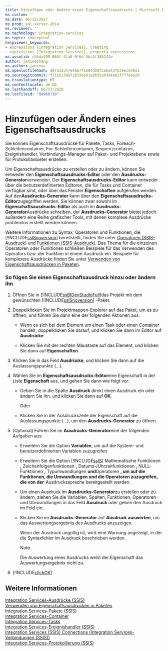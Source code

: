 ```yaml
---
title: Hinzufügen oder Ändern eines Eigenschaftsausdrucks | Microsoft-Dokumentation
ms.custom: ''
ms.date: 06/13/2017
ms.prod: sql-server-2014
ms.reviewer: ''
ms.technology: integration-services
ms.topic: conceptual
helpviewer_keywords:
- expressions [Integration Services], creating
- expressions [Integration Services], property expressions
ms.assetid: cb5da499-065f-4fa6-9f6d-5bc5f385241e
author: janinezhang
ms.author: janinez
ms.openlocfilehash: d07a3a347e4b67f1b84db9f5aba43f638ec640a1
ms.sourcegitcommit: f71e523da72019de81a8bd5a0394a62f7f76ea20
ms.translationtype: MT
ms.contentlocale: de-DE
ms.lasthandoff: 06/17/2020
ms.locfileid: "84966710"
---
```

# <a name="add-or-change-a-property-expression"></a>Hinzufügen oder Ändern eines Eigenschaftsausdrucks
  Sie können Eigenschaftsausdrücke für Pakete, Tasks, Foreach-Schleifencontainer, For-Schleifencontainer, Sequenzcontainer, Ereignishandler, Verbindungs-Manager auf Paket- und Projektebene sowie für Protokollanbieter erstellen.  
  
 Um Eigenschaftsausdrücke zu erstellen oder zu ändern, können Sie entweder den **Eigenschaftsausdrucks-Editor** oder den **Ausdrucks-Generator**verwenden. Der **Eigenschaftsausdrucks-Editor** kann entweder über die benutzerdefinierten Editoren, die für Tasks und Container verfügbar sind, oder über das Fenster **Eigenschaften** aufgerufen werden. Auf den**Ausdrucks-Generator** kann über den **Eigenschaftsausdrucks-Editor**zugegriffen werden. Sie können zwar sowohl im **Eigenschaftsausdrucks-Editor** als auch im **Ausdrucks-Generator**Ausdrücke schreiben, der **Ausdrucks-Generator** bietet jedoch außerdem eine Reihe grafischer Tools, mit denen komplexe Ausdrücke problemlos erstellt werden können.  
  
 Weitere Informationen zu Syntax, Operatoren und Funktionen, die [!INCLUDE[ssISnoversion](../../includes/ssisnoversion-md.md)] bereitstellt, finden Sie unter [Operatoren &#40;SSIS-Ausdruck&#41;](operators-ssis-expression.md) und [Funktionen &#40;SSIS-Ausdruck&#41;](functions-ssis-expression.md). Das Thema für die einzelnen Operatoren oder Funktionen schließen Beispiele für das Verwenden des Operators bzw. der Funktion in einem Ausdruck ein. Beispiele für komplexere Ausdrücke finden Sie unter [Verwenden von Eigenschaftsausdrücken in Paketen](use-property-expressions-in-packages.md).  
  
### <a name="to-create-or-change-a-property-expression"></a>So fügen Sie einen Eigenschaftsausdruck hinzu oder ändern ihn  
  
1.  Öffnen Sie in [!INCLUDE[ssBIDevStudioFull](../../includes/ssbidevstudiofull-md.md)]das Projekt mit dem gewünschten [!INCLUDE[ssISnoversion](../../includes/ssisnoversion-md.md)] -Paket.  
  
2.  Doppelklicken Sie im Projektmappen-Explorer auf das Paket, um es zu öffnen, und führen Sie dann eine der folgenden Aktionen aus:  
  
    -   Wenn es sich bei dem Element um einen Task oder einen Container handelt, doppelklicken Sie darauf, und klicken Sie dann im Editor auf **Ausdrücke** .  
  
    -   Klicken Sie mit der rechten Maustaste auf das Element, und klicken Sie dann auf **Eigenschaften**.  
  
3.  Klicken Sie in das Feld **Ausdrücke**, und klicken Sie dann auf die Auslassungspunkte (…).  
  
4.  Wählen Sie im **Eigenschaftsausdrucks-Editor**eine Eigenschaft in der Liste **Eigenschaft** aus, und gehen Sie dann wie folgt vor:  
  
    -   Geben Sie in die Spalte **Ausdruck** direkt einen Ausdruck ein oder ändern Sie ihn, und klicken Sie dann auf **OK**.  
  
         Oder  
  
    -   Klicken Sie in der Ausdruckszeile der Eigenschaft auf die Auslassungspunkte (...), um den **Ausdrucks-Generator** zu öffnen.  
  
5.  (Optional) Führen Sie im **Ausdrucks-Generator**eine der folgenden Aufgaben aus:  
  
    -   Erweitern Sie die Option **Variablen**, um auf die System- und benutzerdefinierten Variablen zuzugreifen.  
  
    -   Erweitern Sie die Option [!INCLUDE[ssIS](../../includes/ssis-md.md)] Mathematische Funktionen **,** Zeichenfolgenfunktionen **,** Datums-/Uhrzeitfunktionen **,** NULL-Funktionen **,** Typumwandlungen **und**Operatoren **, um auf die Funktionen, die Umwandlungen und die Operatoren zuzugreifen, die von der**-Ausdruckssprache bereitgestellt werden.  
  
    -   Um einen Ausdruck im **Ausdrucks-Generator**zu erstellen oder zu ändern, ziehen Sie die Variablen, Spalten, Funktionen, Operatoren und Umwandlungen in das Feld **Ausdruck** oder geben den Ausdruck im Feld ein.  
  
    -   Klicken Sie im **Ausdrucks-Generator** auf **Ausdruck auswerten**, um das Auswertungsergebnis des Ausdrucks anzuzeigen.  
  
         Wenn der Ausdruck ungültig ist, wird eine Warnung angezeigt, in der die Syntaxfehler im Ausdruck beschrieben werden.  
  
        > [!NOTE]  
        >  Die Auswertung eines Ausdrucks weist der Eigenschaft das Auswertungsergebnis nicht zu.  
  
6.  [!INCLUDE[clickOK](../../includes/clickok-md.md)]  
  
## <a name="see-also"></a>Weitere Informationen  
 [Integration Services-Ausdrücke &#40;SSIS&#41;](integration-services-ssis-expressions.md)   
 [Verwenden von Eigenschaftsausdrücken in Paketen](use-property-expressions-in-packages.md)   
 [Integration Services-Pakete &#40;SSIS&#41;](../integration-services-ssis-packages.md)   
 [Integration Services-Container](../control-flow/integration-services-containers.md)   
 [Integration Services-Tasks](../control-flow/integration-services-tasks.md)   
 [Integration Services-Ereignishandler &#40;SSIS&#41;](../integration-services-ssis-event-handlers.md)   
 [Integration Services (SSIS) Connections (Integration Services-Verbindungen (SSIS))](../connection-manager/integration-services-ssis-connections.md)   
 [Integration Services-Protokollierung &#40;SSIS&#41;](../performance/integration-services-ssis-logging.md)  
  
  
